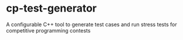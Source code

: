 # cp-test-generator
 A configurable C++ tool to generate test cases and run stress tests for competitive programming contests
